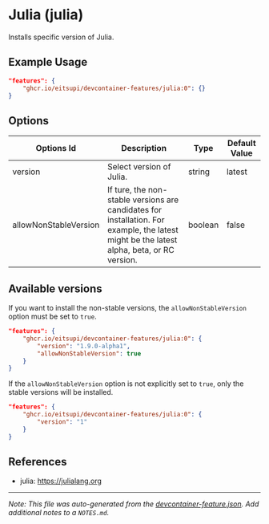

# Julia (julia)

Installs specific version of Julia.

## Example Usage

```json
"features": {
    "ghcr.io/eitsupi/devcontainer-features/julia:0": {}
}
```

## Options

| Options Id | Description | Type | Default Value |
|-----|-----|-----|-----|
| version | Select version of Julia. | string | latest |
| allowNonStableVersion | If ture, the non-stable versions are candidates for installation. For example, the latest might be the latest alpha, beta, or RC version. | boolean | false |

<!-- markdownlint-disable MD041 -->

## Available versions

If you want to install the non-stable versions, the `allowNonStableVersion` option must be set to `true`.

```json
"features": {
    "ghcr.io/eitsupi/devcontainer-features/julia:0": {
        "version": "1.9.0-alpha1",
        "allowNonStableVersion": true
    }
}
```

If the `allowNonStableVersion` option is not explicitly set to `true`, only the stable versions will be installed.

```json
"features": {
    "ghcr.io/eitsupi/devcontainer-features/julia:0": {
        "version": "1"
    }
}
```

## References

- julia: <https://julialang.org>


---

_Note: This file was auto-generated from the [devcontainer-feature.json](https://github.com/eitsupi/devcontainer-features/blob/main/src/julia/devcontainer-feature.json).  Add additional notes to a `NOTES.md`._
